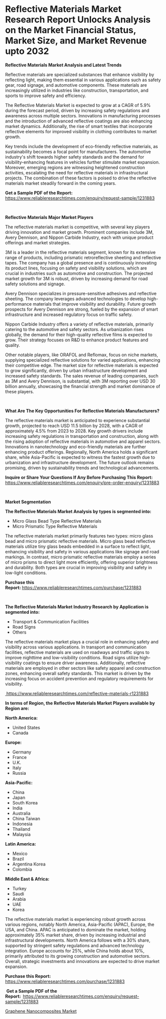 <p><h1>Reflective Materials Market Research Report Unlocks Analysis on the Market Financial Status, Market Size, and Market Revenue upto 2032</h1></p><p><strong>Reflective Materials Market Analysis and Latest Trends</strong></p>
<p><p>Reflective materials are specialized substances that enhance visibility by reflecting light, making them essential in various applications such as safety gear, road signage, and automotive components. These materials are increasingly utilized in industries like construction, transportation, and sports to improve safety and efficiency. </p><p>The Reflective Materials Market is expected to grow at a CAGR of 5.9% during the forecast period, driven by increasing safety regulations and awareness across multiple sectors. Innovations in manufacturing processes and the introduction of advanced reflective coatings are also enhancing market dynamics. Additionally, the rise of smart textiles that incorporate reflective elements for improved visibility in clothing contributes to market growth. </p><p>Key trends include the development of eco-friendly reflective materials, as sustainability becomes a focal point for manufacturers. The automotive industry's shift towards higher safety standards and the demand for visibility-enhancing features in vehicles further stimulate market expansion. Moreover, emerging regions are witnessing heightened construction activities, escalating the need for reflective materials in infrastructural projects. The combination of these factors is poised to drive the reflective materials market steadily forward in the coming years.</p></p>
<p><strong>Get a Sample PDF of the Report:&nbsp;</strong> <a href="https://www.reliableresearchtimes.com/enquiry/request-sample/1231883?utm_campaign=2206&utm_medium=2&utm_source=Github&utm_content=ia&utm_term=31012025&utm_id=reflective-materials">https://www.reliableresearchtimes.com/enquiry/request-sample/1231883</a></p>
<p>&nbsp;</p>
<p><strong>Reflective Materials Major Market Players</strong></p>
<p><p>The reflective materials market is competitive, with several key players driving innovation and market growth. Prominent companies include 3M, Avery Dennison, and Nippon Carbide Industry, each with unique product offerings and market strategies.</p><p>3M is a leader in the reflective materials segment, known for its extensive range of products, including prismatic retroreflective sheeting and reflective tapes. The company has a global presence and is continuously innovating its product lines, focusing on safety and visibility solutions, which are crucial in industries such as automotive and construction. The projected market growth for 3M is robust, driven by increasing demand for road safety solutions and signage.</p><p>Avery Dennison specializes in pressure-sensitive adhesives and reflective sheeting. The company leverages advanced technologies to develop high-performance materials that improve visibility and durability. Future growth prospects for Avery Dennison are strong, fueled by the expansion of smart infrastructure and increased regulatory focus on traffic safety.</p><p>Nippon Carbide Industry offers a variety of reflective materials, primarily catering to the automotive and safety sectors. As urbanization rises globally, the demand for their high-quality reflective films is expected to grow. Their strategy focuses on R&D to enhance product features and quality.</p><p>Other notable players, like ORAFOL and Reflomax, focus on niche markets, supplying specialized reflective solutions for varied applications, enhancing their competitive edge. The market size for reflective materials is expected to grow significantly, driven by urban infrastructure development and increased safety standards. The sales revenue of leading companies, such as 3M and Avery Dennison, is substantial, with 3M reporting over USD 30 billion annually, showcasing the financial strength and market dominance of these players.</p></p>
<p>&nbsp;</p>
<p><strong>What Are The Key Opportunities For Reflective Materials Manufacturers?</strong></p>
<p><p>The reflective materials market is anticipated to experience substantial growth, projected to reach USD 11.5 billion by 2028, with a CAGR of approximately 4.5% from 2023 to 2028. Key growth drivers include increasing safety regulations in transportation and construction, along with the rising adoption of reflective materials in automotive and apparel sectors. Innovations in nanotechnology and eco-friendly materials are further enhancing product offerings. Regionally, North America holds a significant share, while Asia-Pacific is expected to witness the fastest growth due to urbanization and infrastructure development. The future outlook remains promising, driven by sustainability trends and technological advancements.</p></p>
<p><strong>Inquire or Share Your Questions If Any Before Purchasing This Report:</strong> <a href="https://www.reliableresearchtimes.com/enquiry/pre-order-enquiry/1231883?utm_campaign=2206&utm_medium=2&utm_source=Github&utm_content=ia&utm_term=31012025&utm_id=reflective-materials">https://www.reliableresearchtimes.com/enquiry/pre-order-enquiry/1231883</a></p>
<p>&nbsp;</p>
<p><strong>Market Segmentation</strong></p>
<p><strong>The Reflective Materials Market Analysis by types is segmented into:</strong></p>
<p><ul><li>Micro Glass Bead Type Reflective Materials</li><li>Micro Prismatic Type Reflective Materials</li></ul></p>
<p><p>The reflective materials market primarily features two types: micro glass bead and micro prismatic reflective materials. Micro glass bead reflective materials utilize tiny glass beads embedded in a surface to reflect light, enhancing visibility and safety in various applications like signage and road markings. In contrast, micro prismatic reflective materials employ a series of micro prisms to direct light more efficiently, offering superior brightness and durability. Both types are crucial in improving visibility and safety in low-light conditions.</p></p>
<p><strong>Purchase this Report:&nbsp;</strong><a href="https://www.reliableresearchtimes.com/purchase/1231883?utm_campaign=2206&utm_medium=2&utm_source=Github&utm_content=ia&utm_term=31012025&utm_id=reflective-materials">https://www.reliableresearchtimes.com/purchase/1231883</a></p>
<p>&nbsp;</p>
<p><strong>The Reflective Materials Market Industry Research by Application is segmented into:</strong></p>
<p><ul><li>Transport & Communication Facilities</li><li>Road Signs</li><li>Others</li></ul></p>
<p><p>The reflective materials market plays a crucial role in enhancing safety and visibility across various applications. In transport and communication facilities, reflective materials are used on roadways and traffic signs to improve nighttime and low-visibility conditions. Road signs utilize high-visibility coatings to ensure driver awareness. Additionally, reflective materials are employed in other sectors like safety apparel and construction zones, enhancing overall safety standards. This market is driven by the increasing focus on accident prevention and regulatory requirements for visibility.</p></p>
<p><a href="https://www.reliableresearchtimes.com/reflective-materials-r1231883?utm_campaign=2206&utm_medium=2&utm_source=Github&utm_content=ia&utm_term=31012025&utm_id=reflective-materials">&nbsp;https://www.reliableresearchtimes.com/reflective-materials-r1231883</a></p>
<p><strong>In terms of Region, the Reflective Materials Market Players available by Region are:</strong></p>
<p>
    <p> <strong> North America: </strong>
        <ul>
            <li>United States</li>
            <li>Canada</li>
        </ul>
        </p> 
    <p> <strong> Europe: </strong>
        <ul>
            <li>Germany</li>
            <li>France</li>
            <li>U.K.</li>
            <li>Italy</li>
            <li>Russia</li>
        </ul>
        </p> 
    <p> <strong> Asia-Pacific: </strong>
        <ul>
            <li>China</li>
            <li>Japan</li>
            <li>South Korea</li>
            <li>India</li>
            <li>Australia</li>
            <li>China Taiwan</li>
            <li>Indonesia</li>
            <li>Thailand</li>
            <li>Malaysia</li>
        </ul>
        </p> 
    <p> <strong> Latin America: </strong>
        <ul>
            <li>Mexico</li>
            <li>Brazil</li>
            <li>Argentina Korea</li>
            <li>Colombia</li>
        </ul>
        </p> 
    <p> <strong> Middle East & Africa: </strong>
        <ul>
            <li>Turkey</li>
            <li>Saudi</li>
            <li>Arabia</li>
            <li>UAE</li>
            <li>Korea</li>
        </ul>
    </p>
    </p>
<p><p>The reflective materials market is experiencing robust growth across various regions, notably North America, Asia-Pacific (APAC), Europe, the USA, and China. APAC is anticipated to dominate the market, holding approximately 35% market share, driven by increasing industrial and infrastructural developments. North America follows with a 30% share, supported by stringent safety regulations and advanced technology integration. Europe accounts for 25%, while China holds about 10%, primarily attributed to its growing construction and automotive sectors. Overall, strategic investments and innovations are expected to drive market expansion.</p></p>
<p><strong>Purchase this Report: </strong><a href="https://www.reliableresearchtimes.com/purchase/1231883?utm_campaign=2206&utm_medium=2&utm_source=Github&utm_content=ia&utm_term=31012025&utm_id=reflective-materials">https://www.reliableresearchtimes.com/purchase/1231883</a></p>
<p>&nbsp;<strong>Get a Sample PDF of the Report:&nbsp;&nbsp;</strong><a href="https://www.reliableresearchtimes.com/enquiry/request-sample/1231883?utm_campaign=2206&utm_medium=2&utm_source=Github&utm_content=ia&utm_term=31012025&utm_id=reflective-materials">https://www.reliableresearchtimes.com/enquiry/request-sample/1231883</a></p>
<p><strong></strong></p>
<p><p><a href="https://github.com/wwwkeltoum/Market-Research-Report-List-5/blob/main/graphene-nanocomposites-market.md?utm_campaign=2206&utm_medium=2&utm_source=Github&utm_content=ia&utm_term=31012025&utm_id=reflective-materials">Graphene Nanocomposites Market</a></p></p>